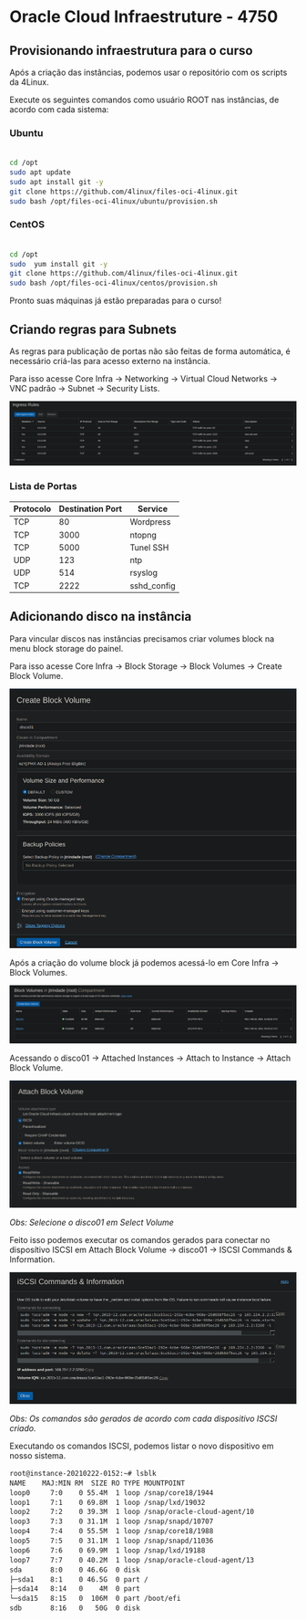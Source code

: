 # Oracle Cloud Infraestruture - 4750

## Provisionando infraestrutura para o curso

Após a criação das instâncias, podemos usar o repositório com os scripts da 4Linux.

Execute os seguintes comandos como usuário ROOT nas instâncias, de acordo com cada sistema:


### Ubuntu
```bash

cd /opt
sudo apt update
sudo apt install git -y
git clone https://github.com/4linux/files-oci-4linux.git
sudo bash /opt/files-oci-4linux/ubuntu/provision.sh
```

### CentOS
```bash

cd /opt
sudo  yum install git -y
git clone https://github.com/4linux/files-oci-4linux.git
sudo bash /opt/files-oci-4linux/centos/provision.sh
```

Pronto suas máquinas já estão preparadas para o curso!

## Criando regras para Subnets

As regras para publicação de portas não são feitas de forma automática, é necessário criá-las para acesso externo na instância.

Para isso acesse Core Infra -> Networking -> Virtual Cloud Networks -> VNC padrão -> Subnet -> Security Lists.

![Rules Network Example](imagens/ingress-rules.png)

### Lista de Portas

Protocolo | Destination Port | Service
 -------- |  --------------  | -----
 TCP      |  80              | Wordpress
 TCP      |  3000            | ntopng
 TCP      |  5000            | Tunel SSH
 UDP      |  123             | ntp
 UDP      |  514             | rsyslog
 TCP      |  2222            | sshd_config


## Adicionando disco na instância 

Para vincular discos nas instâncias precisamos criar volumes block na menu block storage do painel.

Para isso acesse Core Infra -> Block Storage -> Block Volumes -> Create Block Volume.

![Create Block Volume](imagens/create-clock-volume.png)

Após a criação do volume block já podemos acessá-lo em Core Infra -> Block Volumes.

![Access Block Volume](imagens/block-volume.png)

Acessando o disco01 -> Attached Instances -> Attach to Instance -> Attach Block Volume.

![Attach Disk](imagens/attach-disk.png)

*Obs: Selecione o disco01 em Select Volume*

Feito isso podemos executar os comandos gerados para conectar no disposítivo ISCSI em Attach Block Volume -> disco01 -> ISCSI Commands & Information.

![ISCSI Commands & Information](imagens/iscsi-commands.png)

*Obs: Os comandos são gerados de acordo com cada dispositivo ISCSI criado.*

Executando os comandos ISCSI, podemos listar o novo dispositivo em nosso sistema.

```bash
root@instance-20210222-0152:~# lsblk
NAME    MAJ:MIN RM  SIZE RO TYPE MOUNTPOINT
loop0     7:0    0 55.4M  1 loop /snap/core18/1944
loop1     7:1    0 69.8M  1 loop /snap/lxd/19032
loop2     7:2    0 39.3M  1 loop /snap/oracle-cloud-agent/10
loop3     7:3    0 31.1M  1 loop /snap/snapd/10707
loop4     7:4    0 55.5M  1 loop /snap/core18/1988
loop5     7:5    0 31.1M  1 loop /snap/snapd/11036
loop6     7:6    0 69.9M  1 loop /snap/lxd/19188
loop7     7:7    0 40.2M  1 loop /snap/oracle-cloud-agent/13
sda       8:0    0 46.6G  0 disk 
├─sda1    8:1    0 46.5G  0 part /
├─sda14   8:14   0    4M  0 part 
└─sda15   8:15   0  106M  0 part /boot/efi
sdb       8:16   0   50G  0 disk 
```










